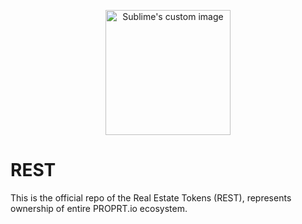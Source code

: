 <p align="center">
  <img src="https://proprt.io/static/media/rest_%20token%20050522.1305a65e.png" height="200vh" alt="Sublime's custom image"/>
</p>


# REST




This is the official repo of the Real Estate Tokens (REST), represents ownership of entire PROPRT.io ecosystem.
